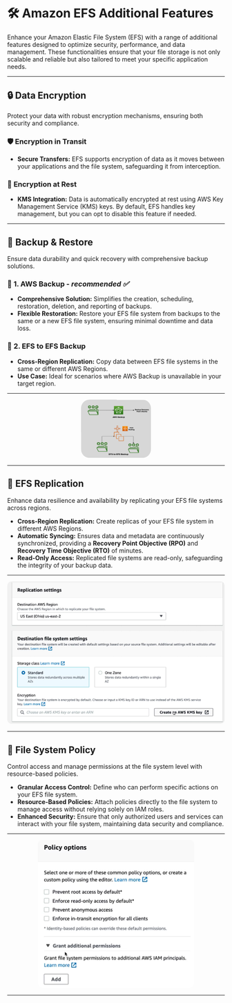 # 🛠️ **Amazon EFS Additional Features**

Enhance your Amazon Elastic File System (EFS) with a range of additional features designed to optimize security, performance, and data management. These functionalities ensure that your file storage is not only scalable and reliable but also tailored to meet your specific application needs.

---

## 🔒 **Data Encryption**

Protect your data with robust encryption mechanisms, ensuring both security and compliance.

### 🛡️ **Encryption in Transit**

- **Secure Transfers:** EFS supports encryption of data as it moves between your applications and the file system, safeguarding it from interception.

### 🔐 **Encryption at Rest**

- **KMS Integration:** Data is automatically encrypted at rest using AWS Key Management Service (KMS) keys. By default, EFS handles key management, but you can opt to disable this feature if needed.

---

## 💾 **Backup & Restore**

Ensure data durability and quick recovery with comprehensive backup solutions.

### 🔄 **1. AWS Backup** - _recommended ✅_

- **Comprehensive Solution:** Simplifies the creation, scheduling, restoration, deletion, and reporting of backups.
- **Flexible Restoration:** Restore your EFS file system from backups to the same or a new EFS file system, ensuring minimal downtime and data loss.

### 🔄 **2. EFS to EFS Backup**

- **Cross-Region Replication:** Copy data between EFS file systems in the same or different AWS Regions.
- **Use Case:** Ideal for scenarios where AWS Backup is unavailable in your target region.

---

<div align="center" style="padding: 0 50px;">
  <img src="images/efs-backup-restore.png" alt="EFS Backup & Restore" style="border-radius: 20px; width:40%">
</div>

---

## 🔄 **EFS Replication**

Enhance data resilience and availability by replicating your EFS file systems across regions.

- **Cross-Region Replication:** Create replicas of your EFS file system in different AWS Regions.
- **Automatic Syncing:** Ensures data and metadata are continuously synchronized, providing a **Recovery Point Objective (RPO)** and **Recovery Time Objective (RTO)** of minutes.
- **Read-Only Access:** Replicated file systems are read-only, safeguarding the integrity of your backup data.

---

<div align="center">
  <img src="images/efs-replication.png" alt="EFS Replication" style="border-radius: 10px;">
</div>

---

## 📜 **File System Policy**

Control access and manage permissions at the file system level with resource-based policies.

- **Granular Access Control:** Define who can perform specific actions on your EFS file system.
- **Resource-Based Policies:** Attach policies directly to the file system to manage access without relying solely on IAM roles.
- **Enhanced Security:** Ensure that only authorized users and services can interact with your file system, maintaining data security and compliance.

---

<div align="center">
  <img src="images/efs-policy.png" alt="EFS Policy" style="border-radius: 10px;">
</div>

---
